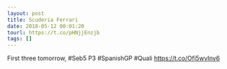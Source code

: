 ```yaml
---
layout: post
title: Scuderia Ferrari
date: 2018-05-12 00:01:20
tourl: https://t.co/pHNjjEnzjb
tags: []
---
```

First three tomorrow, #Seb5 P3 #SpanishGP #Quali https://t.co/Ofi5wvInv6